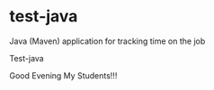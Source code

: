 # test-java
Java (Maven) application for tracking time on the job

Test-java

Good Evening My Students!!!
